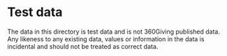 # Test data

The data in this directory is test data and is not 360Giving published data. Any likeness to any existing data, values or information in the data is incidental and should not be treated as correct data.